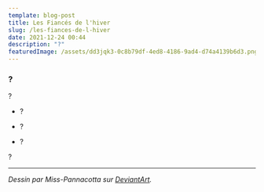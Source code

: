 ```yaml
---
template: blog-post
title: Les Fiancés de l'hiver
slug: /les-fiances-de-l-hiver
date: 2021-12-24 00:44
description: "?"
featuredImage: /assets/dd3jqk3-0c8b79df-4ed8-4186-9ad4-d74a4139b6d3.png
---
```

### ?

?

- ?

- ?

- ?

?

- - -

*Dessin par Miss-Pannacotta sur [DeviantArt](https://www.deviantart.com/miss-pannacotta/art/La-Passe-miroir-in-progress-792020019).*